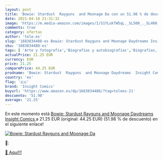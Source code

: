 ```yaml
---
layout: post
title: 'Bowie: Stardust  Rayguns  and Moonage Da con un 51.98 % de descuento'
date: 2021-04-18 21:31:32
image: 'https://m.media-amazon.com/images/I/51YLukTW5qL._SL500_._SL400_.jpg'
comments: true
category: ofertas
author: 'tole.es'
slug: '1683834488-es Bowie: Stardust Rayguns and Moonage Daydreams Insight Comics'
sku: '1683834488-es'
tags: [ 'Arte y fotografía','Biografías y autobiografías','Biografías, diarios y hechos reales','Cómics, manga y novelas gráficas','Libros','Libros juveniles','Música','insight comics', ]
actualPrice: 21.25 EUR
currency: EUR
price: 21.25
comparePrice: 44.25 EUR
prodname: 'Bowie: Stardust  Rayguns  and Moonage Daydreams  Insight Comics '
country: 'es'
flag: '🇪🇸'
brand: 'Insight Comics'
buyurl: 'https://www.amazon.es/dp/1683834488/?tag=tolees-21'
descuento: '51.98'
average: '21.25'
---
```


En este momento está [Bowie: Stardust  Rayguns  and Moonage Daydreams  Insight Comics ](https://www.amazon.es/dp/1683834488/?tag=tolees-21) a 21.25 EUR (original: 44.25 EUR) (51.98 %  de descuento) en el siguiente enlace!

[![Bowie: Stardust  Rayguns  and Moonage Da](https://m.media-amazon.com/images/I/51YLukTW5qL._SL500_._SL400_.jpg)](https://www.amazon.es/dp/1683834488/?tag=tolees-21)

🔎:


[🛒 Aquí!!!](https://www.amazon.es/dp/1683834488/?tag=tolees-21)
